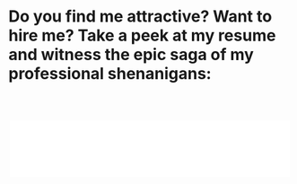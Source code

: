 # Do you find me attractive? Want to hire me? Take a peek at my resume and witness the epic saga of my professional shenanigans:
<br><br>
<p align="center">
  <a href="https://fiukpiotr.github.io/resume/" target="_blank">
    <img src="/images/click-me-button.png">
  </a>
</p>
